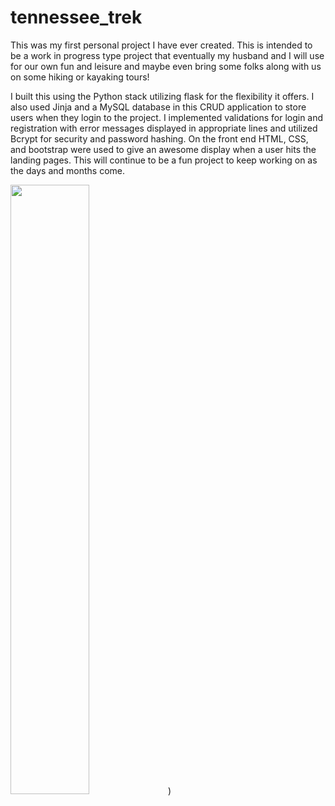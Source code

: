 # tennessee_trek
  This was my first personal project I have ever created. This is intended to be a work in progress type project that eventually my husband and I will
use for our own fun and leisure and maybe even bring some folks along with us on some hiking or kayaking tours! 

  I built this using the Python stack utilizing flask for the flexibility it offers. I also used Jinja and a MySQL database in this CRUD application
to store users when they login to the project. I implemented validations for login and registration with error messages displayed in appropriate lines 
and utilized Bcrypt for security and password hashing. On the front end HTML, CSS, and bootstrap were used to give an awesome display when a user hits 
the landing pages. This will continue to be a fun project to keep working on as the days and months come. 

[<img src="[https://i.ytimg.com/an_webp/_7FWtpLXzbc/mqdefault_6s.webp?du=3000&sqp=CMTV25oG&rs=AOn4CLDkih6getgUXLKmiZZomrvG7msulA]" width="50%">](https://www.youtube.com/watch?v=_7FWtpLXzbc))
